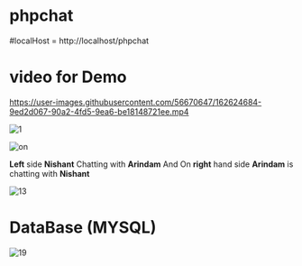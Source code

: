# phpchat

#localHost = http://localhost/phpchat

# video for Demo


https://user-images.githubusercontent.com/56670647/162624684-9ed2d067-90a2-4fd5-9ea6-be18148721ee.mp4


![1](https://user-images.githubusercontent.com/56670647/162621138-da1601d2-6a9b-43d7-960a-7aa5cef108bb.jpg)



![on](https://user-images.githubusercontent.com/56670647/162623490-87bb6f0c-e49f-4b4f-8b2e-ea3a70c9a884.jpg)

**Left** side **Nishant** Chatting with **Arindam** And On **right** hand side **Arindam** is chatting with **Nishant**

![13](https://user-images.githubusercontent.com/56670647/162623610-61df9242-25f5-43cf-af00-77ffa66dba04.jpg)


# DataBase (MYSQL)
![19](https://user-images.githubusercontent.com/56670647/162623516-dcfbd915-6d62-40f7-820f-613c9b199441.jpg)
